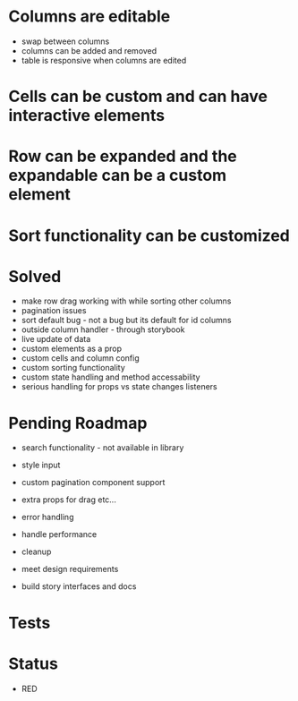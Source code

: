 # Columns are editable

- swap between columns
- columns can be added and removed
- table is responsive when columns are edited

# Cells can be custom and can have interactive elements

# Row can be expanded and the expandable can be a custom element

# Sort functionality can be customized

# Solved

- make row drag working with while sorting other columns
- pagination issues
- sort default bug - not a bug but its default for id columns
- outside column handler - through storybook
- live update of data
- custom elements as a prop
- custom cells and column config
- custom sorting functionality
- custom state handling and method accessability
- serious handling for props vs state changes listeners

# Pending Roadmap

- search functionality - not available in library
- style input
- custom pagination component support
- extra props for drag etc...
- error handling
- handle performance

- cleanup

- meet design requirements
- build story interfaces and docs

# Tests

# Status
 - RED
